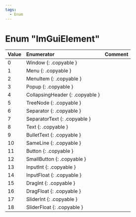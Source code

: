 ```yaml
---
tags:
  - Enum
---
```

# Enum "ImGuiElement"
|Value|Enumerator|Comment|
|:--|:--|:--|
|0 |Window {: .copyable } |  |
|1 |Menu {: .copyable } |  |
|2 |MenuItem {: .copyable } |  |
|3 |Popup {: .copyable } |  |
|4 |CollapsingHeader {: .copyable } |  |
|5 |TreeNode {: .copyable } |  |
|6 |Separator {: .copyable } |  |
|7 |SeparatorText {: .copyable } |  |
|8 |Text {: .copyable } |  |
|9 |BulletText {: .copyable } |  |
|10 |SameLine {: .copyable } |  |
|11 |Button {: .copyable } |  |
|12 |SmallButton {: .copyable } |  |
|13 |InputInt {: .copyable } |  |
|14 |InputFloat {: .copyable } |  |
|15 |DragInt {: .copyable } |  |
|16 |DragFloat {: .copyable } |  |
|17 |SliderInt {: .copyable } |  |
|18 |SliderFloat {: .copyable } |  |
